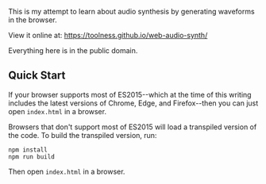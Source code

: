 This is my attempt to learn about audio synthesis by generating
waveforms in the browser.

View it online at: https://toolness.github.io/web-audio-synth/

Everything here is in the public domain.

## Quick Start

If your browser supports most of ES2015--which at the time of this
writing includes the latest versions of Chrome, Edge, and Firefox--then
you can just open `index.html` in a browser.

Browsers that don't support most of ES2015 will load a transpiled
version of the code. To build the transpiled version, run:

```
npm install
npm run build
```

Then open `index.html` in a browser.
